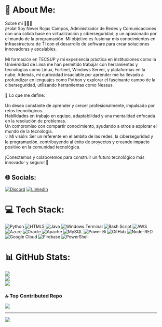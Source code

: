 # 💫 About Me:

Sobre mí 👨‍💻🌐<br>¡Hola! Soy Never Rojas Campos, Administrador de Redes y Comunicaciones con una sólida base en virtualización y ciberseguridad, y un apasionado por el mundo de la programación. Mi objetivo es fusionar mis conocimientos en infraestructura de TI con el desarrollo de software para crear soluciones innovadoras y escalables.<br><br>Mi formación en TECSUP y mi experiencia práctica en instituciones como la Universidad de Lima me han permitido trabajar con herramientas y tecnologías como Linux, Fortinet, Windows Server, y plataformas en la nube. Además, mi curiosidad insaciable por aprender me ha llevado a profundizar en lenguajes como Python y explorar el fascinante campo de la ciberseguridad, utilizando herramientas como Nessus.<br><br>🎯 Lo que me define:<br><br>Un deseo constante de aprender y crecer profesionalmente, impulsado por retos tecnológicos.<br>Habilidades en trabajo en equipo, adaptabilidad y una mentalidad enfocada en la resolución de problemas.<br>Un compromiso con compartir conocimiento, ayudando a otros a explorar el mundo de la tecnología.<br>💡 Mi visión: Ser un referente en el ámbito de las redes, la ciberseguridad y la programación, contribuyendo al éxito de proyectos y creando impacto positivo en la comunidad tecnológica.<br><br>¡Conectemos y colaboremos para construir un futuro tecnológico más innovador y seguro! 🚀


## 🌐 Socials:
[![Discord](https://img.shields.io/badge/Discord-%237289DA.svg?logo=discord&logoColor=white)](https://discord.gg/never6928) [![LinkedIn](https://img.shields.io/badge/LinkedIn-%230077B5.svg?logo=linkedin&logoColor=white)](https://linkedin.com/in/never-rojas-campos-55a57023a) 

# 💻 Tech Stack:
![Python](https://img.shields.io/badge/python-3670A0?style=for-the-badge&logo=python&logoColor=ffdd54) ![HTML5](https://img.shields.io/badge/html5-%23E34F26.svg?style=for-the-badge&logo=html5&logoColor=white) ![Java](https://img.shields.io/badge/java-%23ED8B00.svg?style=for-the-badge&logo=openjdk&logoColor=white) ![Windows Terminal](https://img.shields.io/badge/Windows%20Terminal-%234D4D4D.svg?style=for-the-badge&logo=windows-terminal&logoColor=white) ![Bash Script](https://img.shields.io/badge/bash_script-%23121011.svg?style=for-the-badge&logo=gnu-bash&logoColor=white) ![AWS](https://img.shields.io/badge/AWS-%23FF9900.svg?style=for-the-badge&logo=amazon-aws&logoColor=white) ![Azure](https://img.shields.io/badge/azure-%230072C6.svg?style=for-the-badge&logo=microsoftazure&logoColor=white) ![Oracle](https://img.shields.io/badge/Oracle-F80000?style=for-the-badge&logo=oracle&logoColor=white) ![Apache](https://img.shields.io/badge/apache-%23D42029.svg?style=for-the-badge&logo=apache&logoColor=white) ![MySQL](https://img.shields.io/badge/mysql-4479A1.svg?style=for-the-badge&logo=mysql&logoColor=white) ![Power Bi](https://img.shields.io/badge/power_bi-F2C811?style=for-the-badge&logo=powerbi&logoColor=black) ![GitHub](https://img.shields.io/badge/github-%23121011.svg?style=for-the-badge&logo=github&logoColor=white) ![Node-RED](https://img.shields.io/badge/Node--RED-%238F0000.svg?style=for-the-badge&logo=node-red&logoColor=white) ![Google Cloud](https://img.shields.io/badge/GoogleCloud-%234285F4.svg?style=for-the-badge&logo=google-cloud&logoColor=white) ![Firebase](https://img.shields.io/badge/firebase-%23039BE5.svg?style=for-the-badge&logo=firebase) ![PowerShell](https://img.shields.io/badge/PowerShell-%235391FE.svg?style=for-the-badge&logo=powershell&logoColor=white)
# 📊 GitHub Stats:
![](https://github-readme-stats.vercel.app/api?username=never70&theme=dark&hide_border=false&include_all_commits=true&count_private=true)<br/>
![](https://github-readme-streak-stats.herokuapp.com/?user=never70&theme=dark&hide_border=false)<br/>
![](https://github-readme-stats.vercel.app/api/top-langs/?username=never70&theme=dark&hide_border=false&include_all_commits=true&count_private=true&layout=compact)

### 🔝 Top Contributed Repo
![](https://github-contributor-stats.vercel.app/api?username=never70&limit=5&theme=dark&combine_all_yearly_contributions=true)

---
[![](https://visitcount.itsvg.in/api?id=never70&icon=0&color=0)](https://visitcount.itsvg.in)

<!-- Proudly created with GPRM ( https://gprm.itsvg.in ) -->
